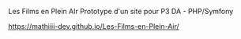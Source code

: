 Les Films en Plein AIr
Prototype d'un site pour P3 DA - PHP/Symfony

https://mathiiii-dev.github.io/Les-Films-en-Plein-Air/
